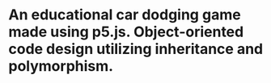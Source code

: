 # An educational car dodging game made using p5.js. Object-oriented code design utilizing inheritance and polymorphism.
